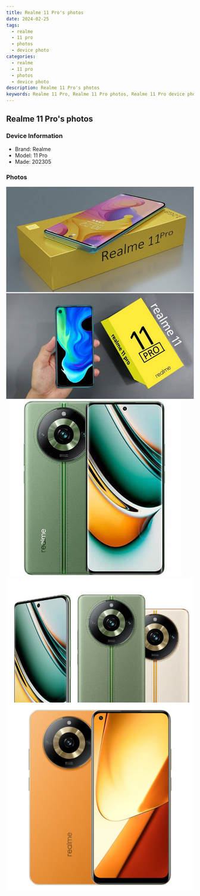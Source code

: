 ```yaml
---
title: Realme 11 Pro's photos
date: 2024-02-25
tags: 
  - realme
  - 11 pro
  - photos
  - device photo
categories: 
  - realme
  - 11 pro
  - photos
  - device photo
description: Realme 11 Pro's photos
keywords: Realme 11 Pro, Realme 11 Pro photos, Realme 11 Pro device photo
---
```


## Realme 11 Pro's photos

### Device Information

- Brand: Realme
- Model: 11 Pro
- Made: 202305

### Photos

![/images/best-assets/devices/realme/realme-11-pro/1.jpg](/images/best-assets/devices/realme/realme-11-pro/1.jpg)
![/images/best-assets/devices/realme/realme-11-pro/2.jpg](/images/best-assets/devices/realme/realme-11-pro/2.jpg)
![/images/best-assets/devices/realme/realme-11-pro/3.jpg](/images/best-assets/devices/realme/realme-11-pro/3.jpg)
![/images/best-assets/devices/realme/realme-11-pro/4.jpg](/images/best-assets/devices/realme/realme-11-pro/4.jpg)
![/images/best-assets/devices/realme/realme-11-pro/5.jpg](/images/best-assets/devices/realme/realme-11-pro/5.jpg)
